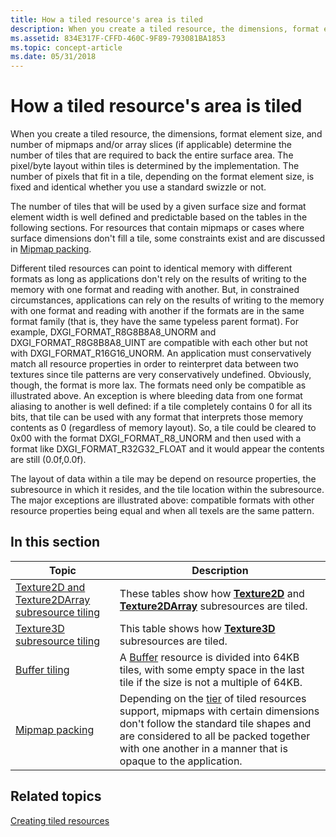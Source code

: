 ```yaml
---
title: How a tiled resource's area is tiled
description: When you create a tiled resource, the dimensions, format element size, and number of mipmaps and/or array slices (if applicable) determine the number of tiles that are required to back the entire surface area.
ms.assetid: 834E317F-CFFD-460C-9F89-793081BA1853
ms.topic: concept-article
ms.date: 05/31/2018
---
```


# How a tiled resource's area is tiled

When you create a tiled resource, the dimensions, format element size, and number of mipmaps and/or array slices (if applicable) determine the number of tiles that are required to back the entire surface area. The pixel/byte layout within tiles is determined by the implementation. The number of pixels that fit in a tile, depending on the format element size, is fixed and identical whether you use a standard swizzle or not.

The number of tiles that will be used by a given surface size and format element width is well defined and predictable based on the tables in the following sections. For resources that contain mipmaps or cases where surface dimensions don't fill a tile, some constraints exist and are discussed in [Mipmap packing](mipmap-packing.md).

Different tiled resources can point to identical memory with different formats as long as applications don't rely on the results of writing to the memory with one format and reading with another. But, in constrained circumstances, applications can rely on the results of writing to the memory with one format and reading with another if the formats are in the same format family (that is, they have the same typeless parent format). For example, DXGI\_FORMAT\_R8G8B8A8\_UNORM and DXGI\_FORMAT\_R8G8B8A8\_UINT are compatible with each other but not with DXGI\_FORMAT\_R16G16\_UNORM. An application must conservatively match all resource properties in order to reinterpret data between two textures since tile patterns are very conservatively undefined. Obviously, though, the format is more lax. The formats need only be compatible as illustrated above. An exception is where bleeding data from one format aliasing to another is well defined: if a tile completely contains 0 for all its bits, that tile can be used with any format that interprets those memory contents as 0 (regardless of memory layout). So, a tile could be cleared to 0x00 with the format DXGI\_FORMAT\_R8\_UNORM and then used with a format like DXGI\_FORMAT\_R32G32\_FLOAT and it would appear the contents are still (0.0f,0.0f).

The layout of data within a tile may be depend on resource properties, the subresource in which it resides, and the tile location within the subresource. The major exceptions are illustrated above: compatible formats with other resource properties being equal and when all texels are the same pattern.

## In this section



| Topic                                                                                                             | Description                                                                                                                                                                                                                                                                            |
|-------------------------------------------------------------------------------------------------------------------|----------------------------------------------------------------------------------------------------------------------------------------------------------------------------------------------------------------------------------------------------------------------------------------|
| [Texture2D and Texture2DArray subresource tiling](texture2d-and-texture2darray-subresource-tiling.md)<br/> | These tables show how [**Texture2D**](/windows/desktop/direct3dhlsl/sm5-object-texture2d) and [**Texture2DArray**](/windows/desktop/direct3dhlsl/sm5-object-texture2darray) subresources are tiled. <br/>                                                                                                          |
| [Texture3D subresource tiling](texture3d-subresource-tiling.md)<br/>                                       | This table shows how [**Texture3D**](/windows/desktop/direct3dhlsl/sm5-object-texture3d) subresources are tiled. <br/>                                                                                                                                                                            |
| [Buffer tiling](buffer-tiling.md)<br/>                                                                     | A [Buffer](overviews-direct3d-11-resources-buffers.md) resource is divided into 64KB tiles, with some empty space in the last tile if the size is not a multiple of 64KB.<br/>                                                                                                  |
| [Mipmap packing](mipmap-packing.md)<br/>                                                                   | Depending on the [tier](tiled-resources-features-tiers.md) of tiled resources support, mipmaps with certain dimensions don't follow the standard tile shapes and are considered to all be packed together with one another in a manner that is opaque to the application. <br/> |



 

## Related topics

<dl> <dt>

[Creating tiled resources](creating-tiled-resources.md)
</dt> </dl>

 

